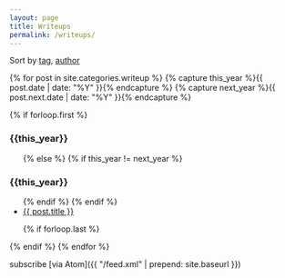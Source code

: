 ```yaml
---
layout: page
title: Writeups
permalink: /writeups/
---
```


<span class="discreet">Sort by <a href="/tags">tag</a>, <a href="/authors">author</a></span>

{% for post in site.categories.writeup %}
   {% capture this_year %}{{ post.date | date: "%Y" }}{% endcapture %}
   {% capture next_year %}{{ post.next.date | date: "%Y" }}{% endcapture %}

   {% if forloop.first %}
<h3>{{this_year}}</h3>
<ul>
    {% else %}
        {% if this_year != next_year %}
</ul>
<h3>{{this_year}}</h3>
<ul>
        {% endif %}
    {% endif %}
   <li><!--{{ post.date | date: "%b %-d, %Y" }} --> <a href="{{ post.url | prepend: site.baseurl }}">{{ post.title }}</a></li>

   {% if forloop.last %}
</ul>
   {% endif %}
{% endfor %}


subscribe [via Atom]({{ "/feed.xml" | prepend: site.baseurl }})
